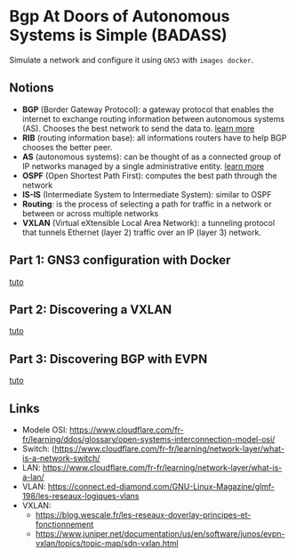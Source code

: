 # Bgp At Doors of Autonomous Systems is Simple (BADASS)

Simulate a network and configure it using `GNS3` with `images
docker`.

## Notions

- <strong>BGP</strong> (Border Gateway Protocol): a gateway protocol that enables the internet to exchange routing information between autonomous systems (AS). Chooses the best network to send the data to. [learn more](https://www.fortinet.com/resources/cyberglossary/bgp-border-gateway-protocol)
- <strong>RIB</strong> (routing information base): all informations routers have to help BGP chooses the better peer.
- <strong>AS</strong> (autonomous systems): can be thought of as a connected group of IP networks managed by a single administrative entity. [learn more](https://www.techtarget.com/searchnetworking/definition/autonomous-system)
- <strong>OSPF</strong> (Open Shortest Path First): computes the best path through the network
- <strong>IS-IS</strong> (Intermediate System to Intermediate System): similar to OSPF
- <strong>Routing</strong>: is the process of selecting a path for traffic in a network or between or across multiple networks
- <strong>VXLAN</strong> (Virtual eXtensible Local Area Network): a tunneling protocol that tunnels Ethernet (layer 2) traffic over an IP (layer 3) network.

## Part 1: GNS3 configuration with Docker
[tuto](https://www.youtube.com/watch?v=D4nk5VSUelg)

## Part 2: Discovering a VXLAN
[tuto](https://www.youtube.com/watch?v=u1ka-S6F9UI)

## Part 3: Discovering BGP with EVPN
[tuto](https://www.youtube.com/watch?v=Ek7kFDwUJBM)

## Links

- Modele OSI: https://www.cloudflare.com/fr-fr/learning/ddos/glossary/open-systems-interconnection-model-osi/
- Switch: (https://www.cloudflare.com/fr-fr/learning/network-layer/what-is-a-network-switch/
- LAN: https://www.cloudflare.com/fr-fr/learning/network-layer/what-is-a-lan/
- VLAN: https://connect.ed-diamond.com/GNU-Linux-Magazine/glmf-198/les-reseaux-logiques-vlans
- VXLAN: 
    - https://blog.wescale.fr/les-reseaux-doverlay-principes-et-fonctionnement
    - https://www.juniper.net/documentation/us/en/software/junos/evpn-vxlan/topics/topic-map/sdn-vxlan.html